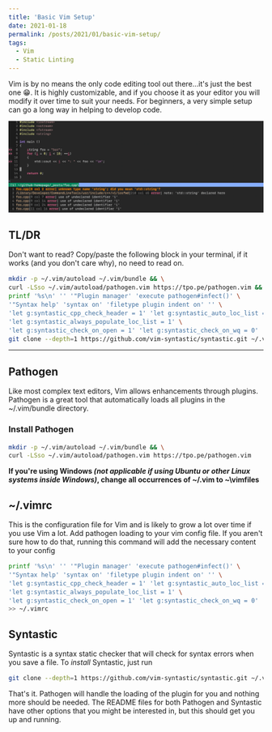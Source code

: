 ```yaml
---
title: 'Basic Vim Setup'
date: 2021-01-18
permalink: /posts/2021/01/basic-vim-setup/
tags:
  - Vim
  - Static Linting
---
```


Vim is by no means the only code editing tool out there...it's just the best one <g-emoji class="g-emoji" alias="grin" fallback-src="https://github.githubassets.com/images/icons/emoji/unicode/1f601.png">😁</g-emoji>.
It is highly customizable, and if you choose it as your editor you will modify it over time to suit your needs.
For beginners, a very simple setup can go a long way in helping to develop code.

![Display of syntax error feedback in Vim](/images/error-tray.png)

## TL/DR
Don't want to read?
Copy/paste the following block in your terminal, if it works (and you don't care why), no need to read on.
```bash
mkdir -p ~/.vim/autoload ~/.vim/bundle && \
curl -LSso ~/.vim/autoload/pathogen.vim https://tpo.pe/pathogen.vim && \
printf '%s\n' '' '"Plugin manager' 'execute pathogen#infect()' \
'"Syntax help' 'syntax on' 'filetype plugin indent on' '' \
'let g:syntastic_cpp_check_header = 1' 'let g:syntastic_auto_loc_list = 1' \
'let g:syntastic_always_populate_loc_list = 1' \
'let g:syntastic_check_on_open = 1' 'let g:syntastic_check_on_wq = 0' '' >> ~/.vimrc && \
git clone --depth=1 https://github.com/vim-syntastic/syntastic.git ~/.vim/bundle/syntastic
```

---

## Pathogen
Like most complex text editors, Vim allows enhancements through plugins.
Pathogen is a great tool that automatically loads all plugins in the ~/.vim/bundle directory.

### Install Pathogen
```bash
mkdir -p ~/.vim/autoload ~/.vim/bundle && \
curl -LSso ~/.vim/autoload/pathogen.vim https://tpo.pe/pathogen.vim
```

**If you're using Windows _(not applicable if using Ubuntu or other Linux systems inside Windows)_, change all occurrences of ~/.vim to ~\vimfiles**

## ~/.vimrc
This is the configuration file for Vim and is likely to grow a lot over time if you use Vim a lot.
Add pathogen loading to your vim config file.
If you aren't sure how to do that, running this command will add the necessary content to your config
```bash
printf '%s\n' '' '"Plugin manager' 'execute pathogen#infect()' \
'"Syntax help' 'syntax on' 'filetype plugin indent on' '' \
'let g:syntastic_cpp_check_header = 1' 'let g:syntastic_auto_loc_list = 1' \
'let g:syntastic_always_populate_loc_list = 1' \
'let g:syntastic_check_on_open = 1' 'let g:syntastic_check_on_wq = 0' '' >> ~/.vimrc && \
>> ~/.vimrc
```

## Syntastic
Syntastic is a syntax static checker that will check for syntax errors when you save a file.
To _install_ Syntastic, just run
```bash
git clone --depth=1 https://github.com/vim-syntastic/syntastic.git ~/.vim/bundle/syntastic
```

That's it.
Pathogen will handle the loading of the plugin for you and nothing more should be needed.
The README files for both Pathogen and Syntastic have other options that you might be interested in, but this should get you up and running.
